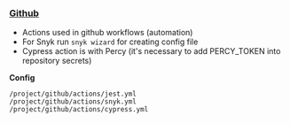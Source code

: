 ### [Github](https://github.com)

-   Actions used in github workflows (automation)
-   For Snyk run `snyk wizard` for creating config file
-   Cypress action is with Percy (it's necessary to add PERCY_TOKEN into repository secrets)

**Config**

    /project/github/actions/jest.yml
    /project/github/actions/snyk.yml
    /project/github/actions/cypress.yml
